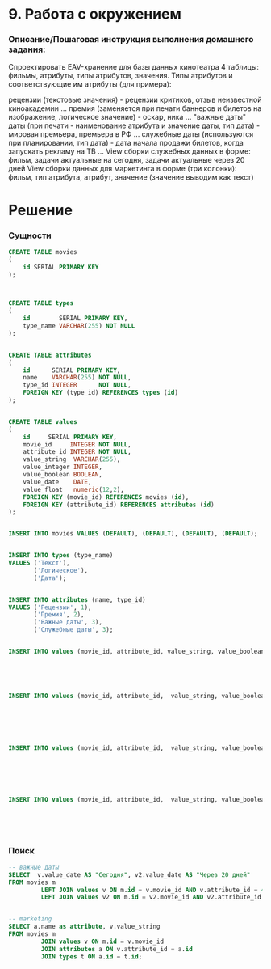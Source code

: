 # 9. Работа с окружением

### Описание/Пошаговая инструкция выполнения домашнего задания:
Спроектировать EAV-хранение для базы данных кинотеатра
4 таблицы: фильмы, атрибуты, типы атрибутов, значения.
Типы атрибутов и соответствующие им атрибуты (для примера):

рецензии (текстовые значения) - рецензии критиков, отзыв неизвестной киноакадемии ...
премия (заменяется при печати баннеров и билетов на изображение, логическое значение) - оскар, ника ...
"важные даты" даты (при печати - наименование атрибута и значение даты, тип дата) - мировая премьера, премьера в РФ ...
служебные даты (используются при планировании, тип дата) - дата начала продажи билетов, когда запускать рекламу на ТВ ...
View сборки служебных данных в форме:
фильм, задачи актуальные на сегодня, задачи актуальные через 20 дней
View сборки данных для маркетинга в форме (три колонки):
фильм, тип атрибута, атрибут, значение (значение выводим как текст)


# Решение

### Сущности
```sql
CREATE TABLE movies
(
    id SERIAL PRIMARY KEY
);



CREATE TABLE types
(
    id        SERIAL PRIMARY KEY,
    type_name VARCHAR(255) NOT NULL
);


CREATE TABLE attributes
(
    id      SERIAL PRIMARY KEY,
    name    VARCHAR(255) NOT NULL,
    type_id INTEGER      NOT NULL,
    FOREIGN KEY (type_id) REFERENCES types (id)
);


CREATE TABLE values
(
    id     SERIAL PRIMARY KEY,
    movie_id     INTEGER NOT NULL,
    attribute_id INTEGER NOT NULL,
    value_string  VARCHAR(255),
    value_integer INTEGER,
    value_boolean BOOLEAN,
    value_date    DATE,
    value_float   numeric(12,2),
    FOREIGN KEY (movie_id) REFERENCES movies (id),
    FOREIGN KEY (attribute_id) REFERENCES attributes (id)
);


INSERT INTO movies VALUES (DEFAULT), (DEFAULT), (DEFAULT), (DEFAULT);


INSERT INTO types (type_name)
VALUES ('Текст'),
       ('Логическое'),
       ('Дата');


INSERT INTO attributes (name, type_id)
VALUES ('Рецензии', 1),
       ('Премия', 2),
       ('Важные даты', 3),
       ('Служебные даты', 3);


INSERT INTO values (movie_id, attribute_id, value_string, value_boolean,value_date, value_float) VALUES
                                                                                                     (1, 1, 'Отличный фильм, захватывающий сюжет', NULL, NULL, NULL),
                                                                                                     (1, 2, NULL, true, NULL, NULL),
                                                                                                     (1, 3, NULL, NULL, '2023-01-01', NULL),
                                                                                                     (1, 4, NULL, NULL, '2022-12-01', NULL);

INSERT INTO values (movie_id, attribute_id,  value_string, value_boolean,value_date, value_float) VALUES
                                                                                                      (2, 1, 'Увлекательная история, прекрасная игра актёров', NULL, NULL, NULL),
                                                                                                      (2, 2,  NULL, false,  NULL, NULL),
                                                                                                      (2, 3,  NULL,NULL, '2023-05-01', NULL),
                                                                                                      (2, 4,  NULL, NULL, '2023-04-01', NULL);


INSERT INTO values (movie_id, attribute_id,  value_string, value_boolean,value_date, value_float) VALUES
                                                                                                      (3, 1, 'Увлекательная история, прекрасная игра актёров фильма 3', NULL, NULL, NULL),
                                                                                                      (3, 2, NULL, false,  NULL, NULL),
                                                                                                      (3, 3, NULL, NULL,'2023-05-01', NULL),
                                                                                                      (3, 4, NULL, NULL,'2024-01-02', NULL);


INSERT INTO values (movie_id, attribute_id,  value_string, value_boolean,value_date, value_float) VALUES
                                                                                                      (4, 1, 'Увлекательная история, прекрасная игра актёров фильма 4', NULL, NULL, NULL),
                                                                                                      (4, 2, NULL, false,  NULL, NULL),
                                                                                                      (4, 3, NULL, NULL,'2023-05-01', NULL),
                                                                                                      (4, 4, NULL, NULL,'2024-01-22', NULL);
```


### Поиск
```sql
-- важные даты
SELECT  v.value_date AS "Сегодня", v2.value_date AS "Через 20 дней"
FROM movies m
         LEFT JOIN values v ON m.id = v.movie_id AND v.attribute_id = 4 AND NOW() :: DATE = v.value_date
         LEFT JOIN values v2 ON m.id = v2.movie_id AND v2.attribute_id = 4 AND v2.value_date = NOW()  :: DATE + INTERVAL '20 days';


-- marketing
SELECT a.name as attribute, v.value_string
FROM movies m
         JOIN values v ON m.id = v.movie_id
         JOIN attributes a ON v.attribute_id = a.id
         JOIN types t ON a.id = t.id;
```